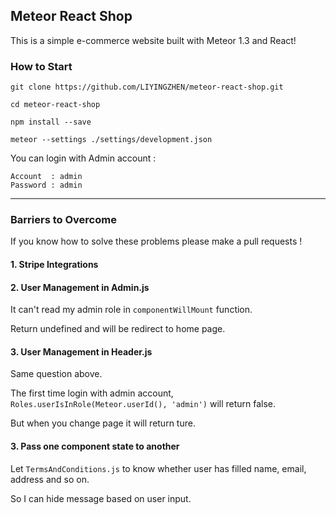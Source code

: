 ## Meteor React Shop

This is a simple e-commerce website built with Meteor 1.3 and React!

### How to Start

```
git clone https://github.com/LIYINGZHEN/meteor-react-shop.git

cd meteor-react-shop

npm install --save

meteor --settings ./settings/development.json
```

You can login with Admin account :

```
Account  : admin
Password : admin
```

---

### Barriers to Overcome

If you know how to solve these problems please make a pull requests !

#### 1. Stripe Integrations

#### 2. User Management in Admin.js

It can't read my admin role in `componentWillMount` function.

Return undefined and will be redirect to home page.

#### 3. User Management in Header.js

Same question above.

The first time login with admin account, `Roles.userIsInRole(Meteor.userId(), 'admin')` will return false.

But when you change page it will return ture.

#### 3. Pass one component state to another

Let `TermsAndConditions.js` to know whether user has filled name, email, address and so on.

So I can hide message based on user input.
